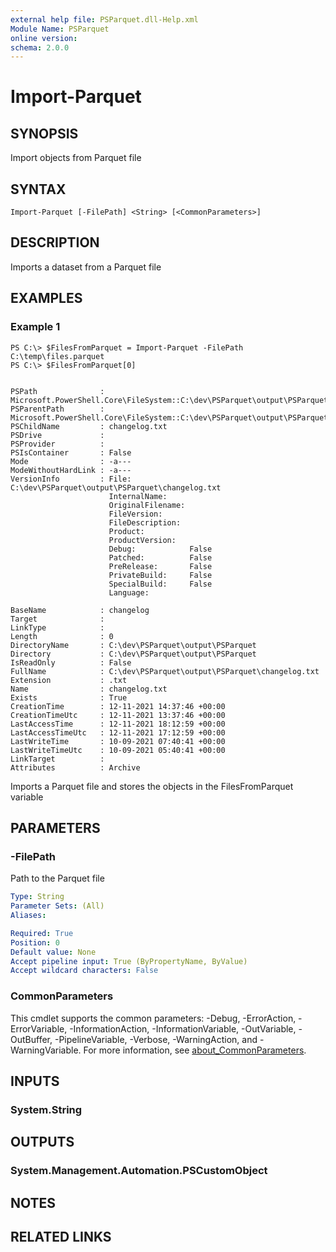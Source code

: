 ```yaml
---
external help file: PSParquet.dll-Help.xml
Module Name: PSParquet
online version:
schema: 2.0.0
---
```


# Import-Parquet

## SYNOPSIS
Import objects from Parquet file

## SYNTAX

```
Import-Parquet [-FilePath] <String> [<CommonParameters>]
```

## DESCRIPTION
Imports a dataset from a Parquet file

## EXAMPLES

### Example 1
```
PS C:\> $FilesFromParquet = Import-Parquet -FilePath C:\temp\files.parquet
PS C:\> $FilesFromParquet[0]


PSPath              : Microsoft.PowerShell.Core\FileSystem::C:\dev\PSParquet\output\PSParquet\changelog.txt
PSParentPath        : Microsoft.PowerShell.Core\FileSystem::C:\dev\PSParquet\output\PSParquet
PSChildName         : changelog.txt
PSDrive             :
PSProvider          :
PSIsContainer       : False
Mode                : -a---
ModeWithoutHardLink : -a---
VersionInfo         : File:             C:\dev\PSParquet\output\PSParquet\changelog.txt
                      InternalName:
                      OriginalFilename:
                      FileVersion:
                      FileDescription:
                      Product:
                      ProductVersion:
                      Debug:            False
                      Patched:          False
                      PreRelease:       False
                      PrivateBuild:     False
                      SpecialBuild:     False
                      Language:

BaseName            : changelog
Target              :
LinkType            :
Length              : 0
DirectoryName       : C:\dev\PSParquet\output\PSParquet
Directory           : C:\dev\PSParquet\output\PSParquet
IsReadOnly          : False
FullName            : C:\dev\PSParquet\output\PSParquet\changelog.txt
Extension           : .txt
Name                : changelog.txt
Exists              : True
CreationTime        : 12-11-2021 14:37:46 +00:00
CreationTimeUtc     : 12-11-2021 13:37:46 +00:00
LastAccessTime      : 12-11-2021 18:12:59 +00:00
LastAccessTimeUtc   : 12-11-2021 17:12:59 +00:00
LastWriteTime       : 10-09-2021 07:40:41 +00:00
LastWriteTimeUtc    : 10-09-2021 05:40:41 +00:00
LinkTarget          :
Attributes          : Archive
```

Imports a Parquet file and stores the objects in the FilesFromParquet variable

## PARAMETERS

### -FilePath
Path to the Parquet file

```yaml
Type: String
Parameter Sets: (All)
Aliases:

Required: True
Position: 0
Default value: None
Accept pipeline input: True (ByPropertyName, ByValue)
Accept wildcard characters: False
```

### CommonParameters
This cmdlet supports the common parameters: -Debug, -ErrorAction, -ErrorVariable, -InformationAction, -InformationVariable, -OutVariable, -OutBuffer, -PipelineVariable, -Verbose, -WarningAction, and -WarningVariable. For more information, see [about_CommonParameters](http://go.microsoft.com/fwlink/?LinkID=113216).

## INPUTS

### System.String
## OUTPUTS

### System.Management.Automation.PSCustomObject
## NOTES

## RELATED LINKS

